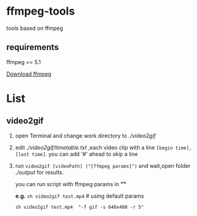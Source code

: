 # ffmpeg-tools
tools based on ffmpeg

## requirements
ffmpeg == 5.1

[Download ffmpeg](https://ffmpeg.org/download.html)

# List

## video2gif

1. open Terminal and change work directory to *./video2gif*

2. edit *./video2gif/timetable.txt* ,each video clip with a line `[begin time],[last time]`.
    you can add '#' ahead to skip a line

3. run `video2gif [videoPath] ("[ffmpeg params]")` and wait,open folder *./output* for results.

    you can run script with ffmpeg params in **""** 
    
    **e.g.**
    `sh video2gif test.mp4` # using default params
    
    `sh video2gif test.mp4  "-f gif -s 640x480 -r 5"`



